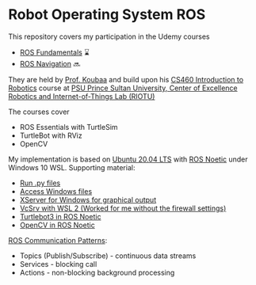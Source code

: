 # Robot Operating System ROS
This repository covers my participation in the Udemy courses
- [ROS Fundamentals](https://www.udemy.com/course/ros-essentials/) :hourglass:
- [ROS Navigation](https://www.udemy.com/course/ros-navigation/) :soon:

They are held by [Prof. Koubaa](https://www.psu.edu.sa/faculty-details/335) and build upon his [CS460 Introduction to Robotics](https://www.psu.edu.sa/CCIS/cs-cd) course at [PSU Prince Sultan University, Center of Excellence Robotics and Internet-of-Things Lab (RIOTU)](https://www.riotu-lab.org/)

The courses cover
- ROS Essentials with TurtleSim
- TurtleBot with RViz
- OpenCV

My implementation is based on [Ubuntu 20.04 LTS](https://releases.ubuntu.com/20.04/) with [ROS Noetic](http://wiki.ros.org/noetic/Installation/Ubuntu) under Windows 10 WSL. Supporting material:
- [Run .py files](https://answers.ros.org/question/10412/no-such-file-or-directory-when-using-rosrun/)
- [Access Windows files](https://www.howtogeek.com/261383/how-to-access-your-ubuntu-bash-files-in-windows-and-your-windows-system-drive-in-bash/)
- [XServer for Windows for graphical output](https://janbernloehr.de/2017/06/10/ros-windows)
- [VcSrv with WSL 2 (Worked for me without the firewall settings)](https://github.com/microsoft/WSL/issues/4106#issuecomment-658879517)
- [Turtlebot3 in ROS Noetic](https://automaticaddison.com/how-to-launch-the-turtlebot3-simulation-with-ros/)
- [OpenCV in ROS Noetic](https://automaticaddison.com/working-with-ros-and-opencv-in-ros-noetic/)

[ROS Communication Patterns](http://wiki.ros.org/ROS/Patterns/Communication):
- Topics (Publish/Subscribe) - continuous data streams
- Services - blocking call
- Actions - non-blocking background processing
